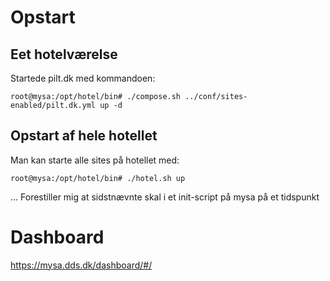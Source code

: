
# Opstart


## Eet hotelværelse
Startede pilt.dk med kommandoen:

`root@mysa:/opt/hotel/bin# ./compose.sh ../conf/sites-enabled/pilt.dk.yml up -d`

## Opstart af hele hotellet
Man kan starte alle sites på hotellet med:

`root@mysa:/opt/hotel/bin# ./hotel.sh up`

... Forestiller mig at sidstnævnte skal i et init-script på mysa på et tidspunkt


# Dashboard
https://mysa.dds.dk/dashboard/#/
